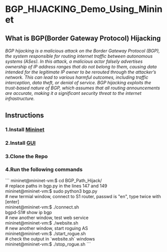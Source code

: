 <h1>BGP_HIJACKING_Demo_Using_Mininet</h1>

<h2>What is BGP(Border Gateway Protocol) Hijacking</h2>


<h6>BGP hijacking is a malicious attack on the Border Gateway Protocol (BGP), the system responsible for routing internet traffic between autonomous systems (ASes). In this attack, a malicious actor falsely advertises ownership of IP address ranges that do not belong to them, causing data intended for the legitimate IP owner to be rerouted through the attacker’s network. This can lead to various harmful outcomes, including traffic interception, data theft, or denial of service. BGP hijacking exploits the trust-based nature of BGP, which assumes that all routing announcements are accurate, making it a significant security threat to the internet infrastructure.</h6>

<h2>Instructions</h2>
<h3>1.Install <a href="https://github.com/mininet/mininet/releases/download/2.3.0/mininet-2.3.0-210211-ubuntu-20.04.1-legacy-server-amd64-ovf.zip">Mininet</a></h3>
<h3>2.Install  <a href="https://www.youtube.com/watch?v=3jj6X3OkujQ">GUI</a></h3>
<h3>3.Clone the Repo</h3>
<h3>4.Run the following commands</h3>
```
mininet@mininet-vm:$ cd BGP_Path_Hijack/<br>
# replace paths in bgp.py in the lines 147 and 149<br>
mininet@mininet-vm:$ sudo python3 bgp.py<br>
# new termial window, connect to S1 router, passwd is "en", type twice with [enter]<br>
mininet@mininet-vm:$ ./connect.sh<br>
bgpd-S1# show ip bgp<br>
# new another window, test web service<br>
mininet@mininet-vm:$ ./website.sh<br>
# new another window, start roguing AS<br>
mininet@mininet-vm:$ ./start_rogue.sh<br>
# check the output in `website.sh` windows<br>
mininet@mininet-vm:$ ./stop_rogue.sh
```
